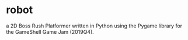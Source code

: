 # robot

a 2D Boss Rush Platformer written in Python using the Pygame library for the GameShell Game Jam (2019Q4).
